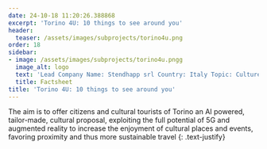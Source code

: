```yaml
---
date: 24-10-18 11:20:26.388868
excerpt: 'Torino 4U: 10 things to see around you'
header:
  teaser: /assets/images/subprojects/torino4u.png
order: 18
sidebar:
- image: /assets/images/subprojects/torino4u.pngg
  image_alt: logo
  text: 'Lead Company Name: Stendhapp srl Country: Italy Topic: Culture, Tourism & Entertainment'
  title: Factsheet
title: 'Torino 4U: 10 things to see around you'
---
```

The aim is to offer citizens and cultural tourists of Torino an AI powered, tailor-made, cultural proposal, exploiting the full potential of 5G and augmented reality to increase the enjoyment of cultural places and events, favoring proximity and thus more sustainable travel
{: .text-justify}

